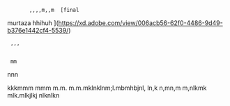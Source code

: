           ,,,,m,,m  [final
murtaza
hhihuh
](https://xd.adobe.com/view/006acb56-62f0-4486-9d49-b376e1442cf4-5539/)
   
     ,,,
   
    
     mm
nnn
   
       
kkkmmm
mmm
m.m.
m.m.mklnklnm;l.mbmhbjnl, ln,k
n,mn,m
m,nlkmk
mlk.mlkjlkj
nlknlkn
